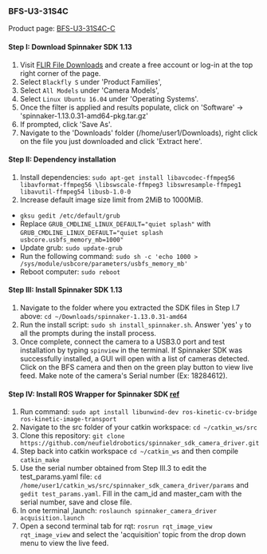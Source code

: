 ### BFS-U3-31S4C
Product page: [BFS-U3-31S4C-C](https://www.ptgrey.com/blackfly-s-color-32-mp-usb3-vision-sony-imx265)

#### Step I: Download Spinnaker SDK 1.13
1. Visit [FLIR File Downloads](https://www.ptgrey.com/support/downloads) and create a free account or log-in at the top right corner of the page.
2. Select `Blackfly S` under 'Product Families',
3. Select `All Models` under 'Camera Models',
4. Select `Linux Ubuntu 16.04` under 'Operating Systems'.
5. Once the filter is applied and results populate, click on 'Software' -> 'spinnaker-1.13.0.31-amd64-pkg.tar.gz'
6. If prompted, click 'Save As'.
7. Navigate to the 'Downloads' folder (/home/user1/Downloads), right click on the file you just downloaded and click 'Extract here'.

#### Step II: Dependency installation
1. Install dependencies: `sudo apt-get install libavcodec-ffmpeg56 libavformat-ffmpeg56 \libswscale-ffmpeg3 libswresample-ffmpeg1 libavutil-ffmpeg54 libusb-1.0-0`
2. Increase default image size limit from 2MiB to 1000MiB.
- `gksu gedit /etc/default/grub`
- Replace `GRUB_CMDLINE_LINUX_DEFAULT="quiet splash"` with `GRUB_CMDLINE_LINUX_DEFAULT="quiet splash usbcore.usbfs_memory_mb=1000"`
- Update grub: `sudo update-grub`
- Run the following command: `sudo sh -c 'echo 1000 > /sys/module/usbcore/parameters/usbfs_memory_mb'`
- Reboot computer: `sudo reboot`

#### Step III: Install Spinnaker SDK 1.13
1. Navigate to the folder where you extracted the SDK files in Step I.7 above: `cd ~/Downloads/spinnaker-1.13.0.31-amd64`
2. Run the install script: `sudo sh install_spinnaker.sh`. Answer 'yes' `y` to all the prompts during the install process.
3. Once complete, connect the camera to a USB3.0 port and test installation by typing `spinview` in the terminal. If Spinnaker SDK was successfully installed, a GUI will open with a list of cameras detected. Click on the BFS camera and then on the green play button to view live feed. Make note of the camera's Serial number (Ex: 18284612).

#### Step IV: Install ROS Wrapper for Spinnaker SDK [ref](http://wiki.ros.org/spinnaker_sdk_camera_driver)
1. Run command: `sudo apt install libunwind-dev ros-kinetic-cv-bridge ros-kinetic-image-transport`
2. Navigate to the src folder of your catkin workspace: `cd ~/catkin_ws/src`
3. Clone this repository: `git clone https://github.com/neufieldrobotics/spinnaker_sdk_camera_driver.git`
4. Step back into catkin workspace `cd ~/catkin_ws` and then compile `catkin_make`
5. Use the serial number obtained from Step III.3 to edit the test_params.yaml file: `cd /home/user1/catkin_ws/src/spinnaker_sdk_camera_driver/params` and `gedit test_params.yaml`. Fill in the cam_id and master_cam with the serial number, save and close file.
6. In one terminal ,launch: `roslaunch spinnaker_camera_driver acquisition.launch`
7. Open a second terminal tab for rqt: `rosrun rqt_image_view rqt_image_view` and select the 'acquisition' topic from the drop down menu to view the live feed.
